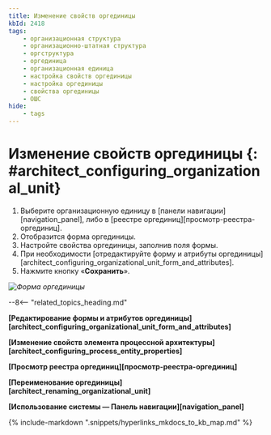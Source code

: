 ```yaml
---
title: Изменение свойств оргединицы
kbId: 2418
tags:
    - организационная структура
    - организационно-штатная структура
    - оргструктура
    - оргединица
    - организационная единица
    - настройка свойств оргединицы
    - настройка оргединицы
    - свойства оргединицы
    - ОШС
hide:
    - tags
---
```


# Изменение свойств оргединицы {: #architect_configuring_organizational_unit}

1. Выберите организационную единицу в [панели навигации][navigation_panel], либо в [реестре оргединиц][просмотр-реестра-оргединиц].
2. Отобразится форма оргединицы.
3. Настройте свойства оргединицы, заполнив поля формы.
4. При необходимости [отредактируйте форму и атрибуты оргединицы][architect_configuring_organizational_unit_form_and_attributes].
5. Нажмите кнопку «**Сохранить**».

*![Форма оргединицы](configuring_organizational_unit_properties.png)*

--8<-- "related_topics_heading.md"

**[Редактирование формы и атрибутов оргединицы][architect_configuring_organizational_unit_form_and_attributes]**

**[Изменение свойств элемента процессной архитектуры][architect_configuring_process_entity_properties]**

**[Просмотр реестра оргединиц][просмотр-реестра-оргединиц]**

**[Переименование оргединицы][architect_renaming_organizational_unit]**

**[Использование системы — Панель навигации][navigation_panel]**

{% include-markdown ".snippets/hyperlinks_mkdocs_to_kb_map.md" %}
